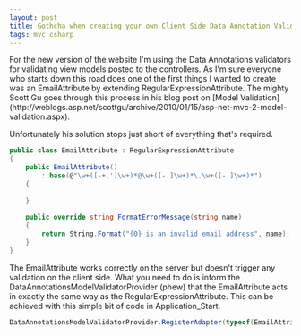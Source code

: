 ```yaml
---
layout: post
title: Gothcha when creating your own Client Side Data Annotation Validators
tags: mvc csharp
---
```


<p>For the new version of the website I'm using the Data Annotations validators for validating view models posted to the controllers. As I'm sure everyone who starts down this road does one of the first things I wanted to create was an EmailAttribute by extending RegularExpressionAttribute. The mighty Scott Gu goes through this process in his blog post on [Model Validation](http://weblogs.asp.net/scottgu/archive/2010/01/15/asp-net-mvc-2-model-validation.aspx).

Unfortunately his solution stops just short of everything that's required.

``` csharp
public class EmailAttribute : RegularExpressionAttribute
{
    public EmailAttribute()
        : base(@"\w+([-+.']\w+)*@\w+([-.]\w+)*\.\w+([-.]\w+)*")
    {
 
    }
 
    public override string FormatErrorMessage(string name)
    {
        return String.Format("{0} is an invalid email address", name);
    }
}
```

The EmailAttribute works correctly on the server but doesn't trigger any validation on the client side. What you need to do is inform the DataAnnotationsModelValidatorProvider (phew) that the EmailAttribute acts in exactly the same way as the RegularExpressionAttribute. This can be achieved with this simple bit of code in Application_Start.

``` csharp
DataAnnotationsModelValidatorProvider.RegisterAdapter(typeof(EmailAttribute), typeof(RegularExpressionAttributeAdapter));
```
